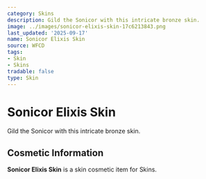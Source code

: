 ```yaml
---
category: Skins
description: Gild the Sonicor with this intricate bronze skin.
image: ../images/sonicor-elixis-skin-17c6213843.png
last_updated: '2025-09-17'
name: Sonicor Elixis Skin
source: WFCD
tags:
- Skin
- Skins
tradable: false
type: Skin
---
```


# Sonicor Elixis Skin

Gild the Sonicor with this intricate bronze skin.

## Cosmetic Information

**Sonicor Elixis Skin** is a skin cosmetic item for Skins.

